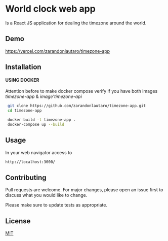 # World clock web app

Is a React JS application for dealing the timezone around the world.

## Demo
https://vercel.com/zarandonlautaro/timezone-app

## Installation

#### USING DOCKER

Attention before to make docker compose verify if you have both images _timezone-app_ & _image'timezone-api_

```bash
 git clone https://github.com/zarandonlautaro/timezone-app.git
 cd timezone-app
```

```bash
 docker build -t timezone-app .
 docker-compose up --build
```

## Usage

In your web navigator access to

```bash
http://localhost:3000/
```

## Contributing

Pull requests are welcome. For major changes, please open an issue first to discuss what you would like to change.

Please make sure to update tests as appropriate.

## License

[MIT](https://choosealicense.com/licenses/mit/)
